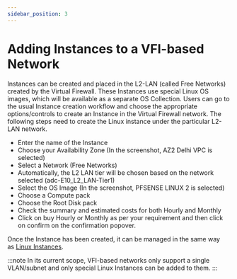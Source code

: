 ```yaml
---
sidebar_position: 3
---
```

# Adding Instances to a VFI-based Network

Instances can be created and placed in the L2-LAN (called Free Networks) created by the Virtual Firewall. These Instances use special Linux OS images, which will be available as a separate OS Collection. Users can go to the usual Instance creation workflow and choose the appropriate options/controls to create an Instance in the Virtual Firewall network. The following steps need to create the Linux instance under the particular L2-LAN network.

- Enter the name of the Instance
- Choose your Availability Zone (In the screenshot, AZ2 Delhi VPC is selected)
- Select a Network (Free Networks)
- Automatically, the L2 LAN tier will be chosen based on the network selected (adc-E10_L2_LAN-Tier1)
- Select the OS Image (In the screenshot, PFSENSE LINUX 2 is selected)
- Choose a Compute pack
- Choose the Root Disk pack
- Check the summary and estimated costs for both Hourly and Monthly 
- Click on buy Hourly or Monthly as per your requirement and then click on confirm on the confirmation popover.

Once the Instance has been created, it can be managed in the same way as [Linux Instances](/docs/Subscribers/Compute/LinuxInstances/AboutLinuxInstances).

:::note
In its current scope, VFI-based networks only support a single VLAN/subnet and only special Linux Instances can be added to them.
:::